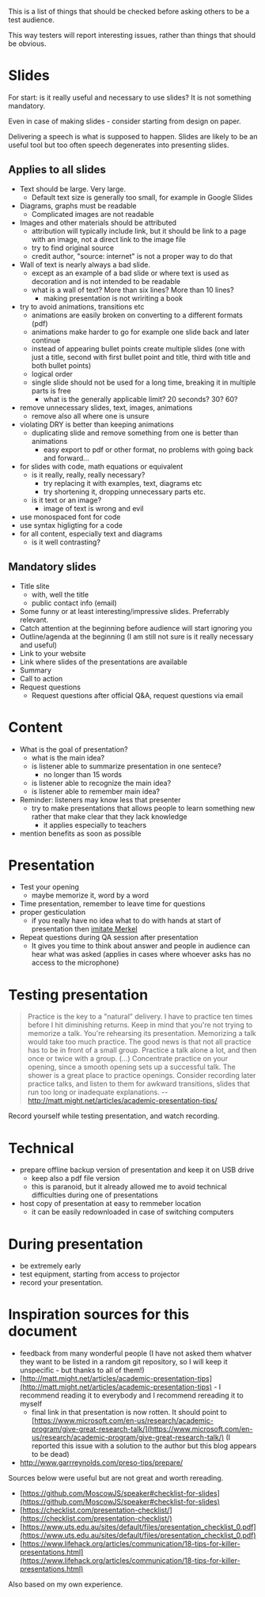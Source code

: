 This is a list of things that should be checked before asking others to be a test audience.

This way testers will report interesting issues, rather than things that should be obvious.

# Slides

For start: is it really useful and necessary to use slides? It is not something mandatory.

Even in case of making slides - consider starting from design on paper.

Delivering a speech is what is supposed to happen. Slides are likely to be an useful tool but too often speech degenerates into presenting slides.

## Applies to all slides

- Text should be large. Very large.
	- Default text size is generally too small, for example in Google Slides
- Diagrams, graphs must be readable
	- Complicated images are not readable
- Images and other materials should be attributed
	- attribution will typically include link, but it should be link to a page with an image, not a direct link to the image file
	- try to find original source
	- credit author, "source: internet" is not a proper way to do that
- Wall of text is nearly always a bad slide.
	- except as an example of a bad slide or where text is used as decoration and is not intended to be readable
	- what is a wall of text? More than six lines? More than 10 lines?
		- making presentation is not wririting a book
- try to avoid animations, transitions etc
	- animations are easily broken on converting to a different formats (pdf)
	- animations make harder to go for example one slide back and later continue
	- instead of appearing bullet points create multiple slides (one with just a title, second with first bullet point and title, third with title and both bullet points)
	- logical order
	- single slide should not be used for a long time, breaking it in multiple parts is free
		- what is the generally applicable limit? 20 seconds? 30? 60?
- remove unnecessary slides, text, images, animations
	- remove also all where one is unsure
- violating DRY is better than keeping animations
	- duplicating slide and remove something from one is better than animations
		- easy export to pdf or other format, no problems with going back and forward...
- for slides with code, math equations or equivalent
	- is it really, really, really necessary?
		- try replacing it with examples, text, diagrams etc
		- try shortening it, dropping unnecessary parts etc.
	- is it text or an image?
		- image of text is wrong and evil
- use monospaced font for code
- use syntax higligting for a code
- for all content, especially text and diagrams
	- is it well contrasting?


## Mandatory slides

- Title slite
	- with, well the title
	- public contact info (email)
- Some funny or at least interesting/impressive slides. Preferrably relevant.
- Catch attention at the beginning before audience will start ignoring you
- Outline/agenda at the beginning (I am still not sure is it really necessary and useful)
- Link to your website
- Link where slides of the presentations are available
- Summary
- Call to action
- Request questions
	- Request questions after official Q&A, request questions via email

# Content

- What is the goal of presentation?
	- what is the main idea?
	- is listener able to summarize presentation in one sentece?
		- no longer than 15 words
	- is listener able to recognize the main idea?
	- is listener able to remember main idea?
- Reminder: listeners may know less that presenter
	- try to make presentations that allows people to learn something new rather that make clear that they lack knowledge
		- it applies especially to teachers
- mention benefits as soon as possible

# Presentation

- Test your opening
	- maybe memorize it, word by a word
- Time presentation, remember to leave time for questions
- proper gesticulation
	- if you really have no idea what to do with hands at start of presentation then [imitate Merkel](https://en.wikipedia.org/wiki/Merkel-Raute)
- Repeat questions during QA session after presentation
	- It gives you time to think about answer and people in audience can hear
what was asked (applies in cases where whoever asks has no access to the
microphone)

# Testing presentation

> Practice is the key to a "natural" delivery.
> I have to practice ten times before I hit diminishing returns.
> Keep in mind that you're not trying to memorize a talk. You're rehearsing its presentation. Memorizing a talk would take too much practice.
> The good news is that not all practice has to be in front of a small group.
> Practice a talk alone a lot, and then once or twice with a group. (...)
> Concentrate practice on your opening, since a smooth opening sets up a successful talk. The shower is a great place to practice openings.
>  Consider recording later practice talks, and listen to them for awkward transitions, slides that run too long or inadequate explanations.
> -- http://matt.might.net/articles/academic-presentation-tips/

Record yourself while testing presentation, and watch recording.

# Technical

- prepare offline backup version of presentation and keep it on USB drive
	- keep also a pdf file version
	- this is paranoid, but it already allowed me to avoid technical difficulties during one of presentations
- host copy of presentation at easy to remmeber location
	- it can be easily redownloaded in case of switching computers

# During presentation

- be extremely early
- test equipment, starting from access to projector
- record your presentation.

# Inspiration sources for this document

- feedback from many wonderful people (I have not asked them whatver they want to be listed in a random git repository, so I will keep it unspecific - but thanks to all of them!)
- [http://matt.might.net/articles/academic-presentation-tips](http://matt.might.net/articles/academic-presentation-tips) - I recommend reading it to everybody and I recommend rereading it to myself
	- final link in that presentation is now rotten. It should point to [https://www.microsoft.com/en-us/research/academic-program/give-great-research-talk/](https://www.microsoft.com/en-us/research/academic-program/give-great-research-talk/) (I reported this issue with a solution to the author but this blog appears to be dead)
- http://www.garrreynolds.com/preso-tips/prepare/

Sources below were useful but are not great and worth rereading.

- [https://github.com/MoscowJS/speaker#checklist-for-slides](https://github.com/MoscowJS/speaker#checklist-for-slides)
- [https://checklist.com/presentation-checklist/](https://checklist.com/presentation-checklist/)
- [https://www.uts.edu.au/sites/default/files/presentation_checklist_0.pdf](https://www.uts.edu.au/sites/default/files/presentation_checklist_0.pdf)
- [https://www.lifehack.org/articles/communication/18-tips-for-killer-presentations.html](https://www.lifehack.org/articles/communication/18-tips-for-killer-presentations.html)

Also based on my own experience.
